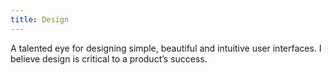 ```yaml
---
title: Design
---
```


A talented eye for designing simple, beautiful and intuitive user interfaces. I believe design is critical to a product’s success.
